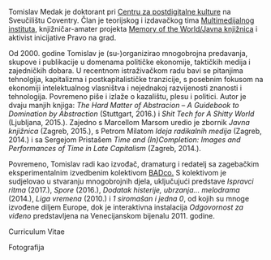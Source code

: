 <!--
.. title: Biografija
.. slug: bio
-->

Tomislav Medak je doktorant pri [Centru za postdigitalne kulture](http://www.coventry.ac.uk/research/areas-of-research/postdigital-cultures/) na Sveučilištu Coventry. Član je teorijskog i izdavačkog tima
[Multimedijalnog instituta](http://www.mi2.hr/), knjižničar-amater projekta [Memory of the World/Javna knjižnica](https://memoryoftheworld.org/) i aktivist inicijative Pravo na grad.

Od 2000. godine Tomislav je (su-)organizirao mnogobrojna predavanja,
skupove i publikacije u domenama političke ekonomije, taktičkih medija i
zajedničkih dobara. U recentnom istraživačkom radu bavi se pitanjima tehnolgija, kapitalizma i postkapitalističke tranzicije, s posebnim fokusom na ekonomiji intelektualnog vlasništva i nejednakoj razvijenosti znanosti i tehnologija. Povremeno piše i izlaže o kazalištu, plesu i politici. Autor je dvaju manjih knjiga: *The Hard Matter of Abstracion* – *A Guidebook to Domination by Abstraction* (Stuttgart, 2016.) i *Shit Tech for A Shitty World* (Ljubljana, 2015.). Zajedno s Marcellom Marsom uredio je zbornik *Javna knjižnica* (Zagreb, 2015.), s Petrom Milatom *Ideja radikalnih medija* (Zagreb, 2014.) i sa Sergejom Pristašem *Time and (In)Completion: Images and
Performances of Time in Late Capitalism* (Zagreb, 2014.).

Povremeno, Tomislav radi kao izvođač, dramaturg i redatelj sa zagebačkim
eksperimentalnim izvedbenim kolektivom [BADco.](http://badco.hr/) S kolektivom je sudjelovao u stvaranju mnogobrojnih djela, uključujući predstave *Ispravci ritma* (2017.), *Spore* (2016.), *Dodatak histerije, ubrzanja... melodrama* (2014.), *Liga vremena* (2010.) i *1 siromašan i jedna 0*, od kojih su mnoge izvođene diljem Europe, dok je interaktivna instalacija
*Odgovornost za viđeno* predstavljena na Venecijanskom bijenalu 2011.
godine.

Curriculum Vitae

Fotografija
